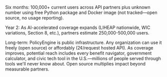 Six months: 100,000+ current users across API partners plus unknown number using free Python package and Docker image (not tracked—open source, no usage reporting).

Year 2: As AI-accelerated coverage expands (LIHEAP nationwide, WIC variations, Section 8, etc.), partners estimate 250,000-500,000 users.

Long-term: PolicyEngine is public infrastructure. Any organization can use it freely (open source) or affordably (2¢/request hosted API). As coverage improves, potential reach includes every benefit navigator, government calculator, and civic tech tool in the U.S.—millions of people served through tools we'll never know about. Open source multiplies impact beyond measurable partners.
